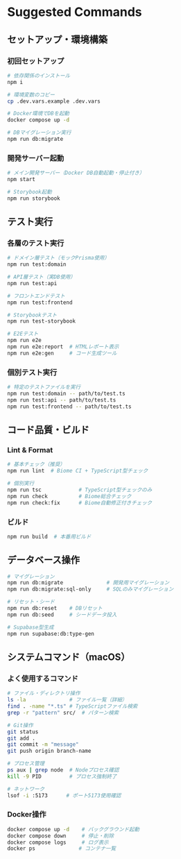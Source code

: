 # Suggested Commands

## セットアップ・環境構築

### 初回セットアップ
```bash
# 依存関係のインストール
npm i

# 環境変数のコピー
cp .dev.vars.example .dev.vars

# Docker環境でDBを起動
docker compose up -d

# DBマイグレーション実行
npm run db:migrate
```

### 開発サーバー起動
```bash
# メイン開発サーバー（Docker DB自動起動・停止付き）
npm start

# Storybook起動
npm run storybook
```

## テスト実行

### 各層のテスト実行
```bash
# ドメイン層テスト（モックPrisma使用）
npm run test:domain

# API層テスト（実DB使用）
npm run test:api

# フロントエンドテスト
npm run test:frontend

# Storybookテスト
npm run test-storybook

# E2Eテスト
npm run e2e
npm run e2e:report  # HTMLレポート表示
npm run e2e:gen     # コード生成ツール
```

### 個別テスト実行
```bash
# 特定のテストファイルを実行
npm run test:domain -- path/to/test.ts
npm run test:api -- path/to/test.ts
npm run test:frontend -- path/to/test.ts
```

## コード品質・ビルド

### Lint & Format
```bash
# 基本チェック（推奨）
npm run lint  # Biome CI + TypeScript型チェック

# 個別実行
npm run tsc            # TypeScript型チェックのみ
npm run check          # Biome総合チェック
npm run check:fix      # Biome自動修正付きチェック
```

### ビルド
```bash
npm run build  # 本番用ビルド
```

## データベース操作

```bash
# マイグレーション
npm run db:migrate              # 開発用マイグレーション
npm run db:migrate:sql-only     # SQLのみマイグレーション

# リセット・シード
npm run db:reset    # DBリセット
npm run db:seed     # シードデータ投入

# Supabase型生成
npm run supabase:db:type-gen
```

## システムコマンド（macOS）

### よく使用するコマンド
```bash
# ファイル・ディレクトリ操作
ls -la              # ファイル一覧（詳細）
find . -name "*.ts" # TypeScriptファイル検索
grep -r "pattern" src/  # パターン検索

# Git操作
git status
git add .
git commit -m "message"
git push origin branch-name

# プロセス管理
ps aux | grep node  # Nodeプロセス確認
kill -9 PID         # プロセス強制終了

# ネットワーク
lsof -i :5173      # ポート5173使用確認
```

### Docker操作
```bash
docker compose up -d    # バックグラウンド起動
docker compose down     # 停止・削除
docker compose logs     # ログ表示
docker ps              # コンテナ一覧
```
